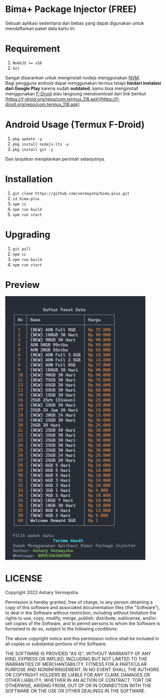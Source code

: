 # Bima+ Package Injector (FREE)

Sebuah aplikasi sederhana dan bebas yang dapat digunakan untuk mendaftarkan paket data kartu tri.

# Requirement

1. `NodeJS >= v16`
2. `Git`

Sangat disarankan untuk menginstall nodejs menggunakan [NVM](https://github.com/nvm-sh/nvm). <br>
Bagi pengguna android dapat menggunakan termux tetapi **hindari instalasi dari Google Play** karena sudah **outdated**, kamu bisa menginstall menggunakan [F-Droid](https://f-droid.org) atau langsung mendownload dari link berikut [https://f-droid.org/repo/com.termux_118.apk](https://f-droid.org/repo/com.termux_118.apk)

# Android Usage (Termux F-Droid)

1. `pkg update -y`
2. `pkg install nodejs-lts -y`
3. `pkg install git -y`

Dan lanjutkan menjalankan perintah selanjutnya.

# Installation

1. `git clone https://github.com/vermaysha/bima-plus.git`
2. `cd bima-plus`
3. `npm ci`
4. `npm run build`
5. `npm run start`

# Upgrading

1. `git pull`
2. `npm ci`
3. `npm run build`
4. `npm run start`

# Preview

![Preview](preview.png)

# LICENSE

Copyright 2022 Ashary Vermaysha

Permission is hereby granted, free of charge, to any person obtaining a copy of this software and associated documentation files (the "Software"), to deal in the Software without restriction, including without limitation the rights to use, copy, modify, merge, publish, distribute, sublicense, and/or sell copies of the Software, and to permit persons to whom the Software is furnished to do so, subject to the following conditions:

The above copyright notice and this permission notice shall be included in all copies or substantial portions of the Software.

THE SOFTWARE IS PROVIDED "AS IS", WITHOUT WARRANTY OF ANY KIND, EXPRESS OR IMPLIED, INCLUDING BUT NOT LIMITED TO THE WARRANTIES OF MERCHANTABILITY, FITNESS FOR A PARTICULAR PURPOSE AND NONINFRINGEMENT. IN NO EVENT SHALL THE AUTHORS OR COPYRIGHT HOLDERS BE LIABLE FOR ANY CLAIM, DAMAGES OR OTHER LIABILITY, WHETHER IN AN ACTION OF CONTRACT, TORT OR OTHERWISE, ARISING FROM, OUT OF OR IN CONNECTION WITH THE SOFTWARE OR THE USE OR OTHER DEALINGS IN THE SOFTWARE.
